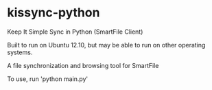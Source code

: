 kissync-python
==============

Keep It Simple Sync in Python (SmartFile Client)

Built to run on Ubuntu 12.10, but may be able to run on other operating systems.

A file synchronization and browsing tool for SmartFile

To use, run 'python main.py'
